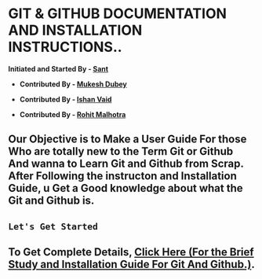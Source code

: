 # **GIT & GITHUB DOCUMENTATION AND INSTALLATION INSTRUCTIONS..**

**Initiated and Started By - [Sant](https://github.com/santk97)**

* **Contributed By - [Mukesh Dubey](https://github.com/MukeshDubey1420)**

* **Contributed By - [Ishan Vaid](https://github.com/Ishanvaid9)**

* **Contributed By - [Rohit Malhotra](https://github.com/rohitmalhotra1420)**

## Our Objective is to Make a User Guide For those Who are totally new to the Term Git or Github And wanna to Learn Git and Github from Scrap. After Following the instructon and Installation Guide, u Get a Good knowledge about what the Git and Github is.

## `Let's Get Started `

## **To Get Complete Details, [Click Here (For the Brief Study and Installation Guide For Git And Github.)](git.md).**
